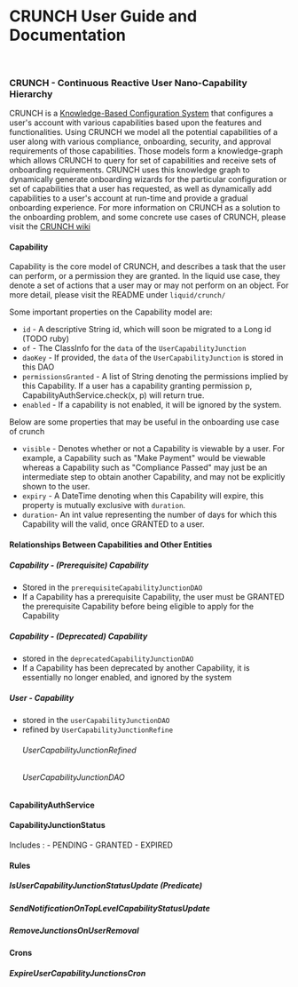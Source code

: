# CRUNCH User Guide and Documentation

&nbsp;

### CRUNCH - Continuous Reactive User Nano-Capability Hierarchy

CRUNCH is a [Knowledge-Based Configuration System](https://en.wikipedia.org/wiki/Knowledge-based_configuration) that configures a user's account with various capabilities based upon the features and functionalities.
Using CRUNCH we model all the potential capabilities of a user along with various compliance, onboarding, security, and approval requirements of those capabilities. Those models form a knowledge-graph which allows CRUNCH to query for set of capabilities and receive sets of onboarding requirements.
CRUNCH uses this knowledge graph to dynamically generate onboarding wizards for the particular configuration or set of capabilities that a user has requested, as well as dynamically add capabilities to a user's account at run-time and provide a gradual onboarding experience.
For more information on CRUNCH as a solution to the onboarding problem, and some concrete use cases of CRUNCH, please visit the [CRUNCH wiki](https://github.com/nanoPayinc/NANOPAY/wiki/CRUNCH)

#### Capability
Capability is the core model of CRUNCH, and describes a task that the user can perform, or a permission they are granted. 
In the liquid use case, they denote a set of actions that a user may or may not perform on an object. For more detail, please visit the README under `liquid/crunch/`

Some important properties on the Capability model are: 
- `id` - A descriptive String id, which will soon be migrated to a Long id (TODO ruby) 
- `of` - The ClassInfo for the `data` of the `UserCapabilityJunction`
- `daoKey` - If provided, the `data` of the `UserCapabilityJunction` is stored in this DAO
- `permissionsGranted` - A list of String denoting the permissions implied by this Capability. If a user has a capability granting permission p, CapabilityAuthService.check(x, p) will return true.
- `enabled` - If a capability is not enabled, it will be ignored by the system.

Below are some properties that may be useful in the onboarding use case of crunch
- `visible` - Denotes whether or not a Capability is viewable by a user. For example, a Capability such as "Make Payment" would be viewable whereas a Capability such as "Compliance Passed" may just be an intermediate step to obtain another Capability, and may not be explicitly shown to the user.
- `expiry` - A DateTime denoting when this Capability will expire, this property is mutually exclusive with `duration`.
- `duration`- An int value representing the number of days for which this Capability will the valid, once GRANTED to a user.

#### Relationships Between Capabilities and Other Entities

##### Capability - (Prerequisite) Capability
- Stored in the `prerequisiteCapabilityJunctionDAO`
- If a Capability has a prerequisite Capability, the user must be GRANTED the prerequisite Capability before being eligible to apply for the Capability

##### Capability - (Deprecated) Capability
- stored in the `deprecatedCapabilityJunctionDAO`
- If a Capability has been deprecated by another Capability, it is essentially no longer enabled, and ignored by the system

##### User - Capability 
- stored in the `userCapabilityJunctionDAO`
- refined by `UserCapabilityJunctionRefine`
    ###### UserCapabilityJunctionRefined
    ###### UserCapabilityJunctionDAO

#### CapabilityAuthService


#### CapabilityJunctionStatus
Includes : 
    - PENDING
    - GRANTED
    - EXPIRED

#### Rules 

##### IsUserCapabilityJunctionStatusUpdate (Predicate)

##### SendNotificationOnTopLevelCapabilityStatusUpdate

##### RemoveJunctionsOnUserRemoval


#### Crons

##### ExpireUserCapabilityJunctionsCron



